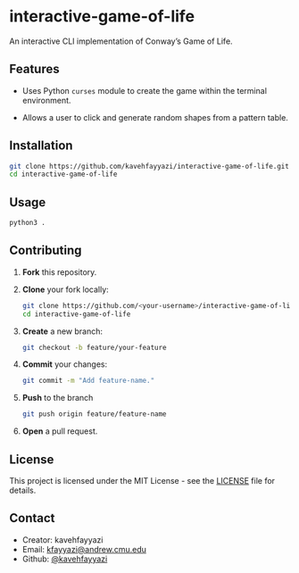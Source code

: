 # interactive-game-of-life

An interactive CLI implementation of Conway’s Game of Life.

## Features

- Uses Python `curses` module to create the game within the terminal environment.

- Allows a user to click and generate random shapes from a pattern table. 

## Installation

```bash
git clone https://github.com/kavehfayyazi/interactive-game-of-life.git
cd interactive-game-of-life
```

## Usage

```bash 
python3 .
```

## Contributing

1. **Fork** this repository.

2. **Clone** your fork locally:

    ```bash
    git clone https://github.com/<your-username>/interactive-game-of-life.git
    cd interactive-game-of-life
    ```

3. **Create** a new branch:

    ```bash
    git checkout -b feature/your-feature
    ```

4. **Commit** your changes:

    ```bash
    git commit -m "Add feature-name."
    ```

5. **Push** to the branch

    ```bash
    git push origin feature/feature-name
    ```

6. **Open** a pull request.

## License

This project is licensed under the MIT License - see the [LICENSE](LICENSE) file for details.

## Contact

- Creator: kavehfayyazi
- Email: [kfayyazi@andrew.cmu.edu](mailto:kfayyazi@andrew.cmu.edu)
- Github: [@kavehfayyazi](https://github.com/kavehfayyazi)